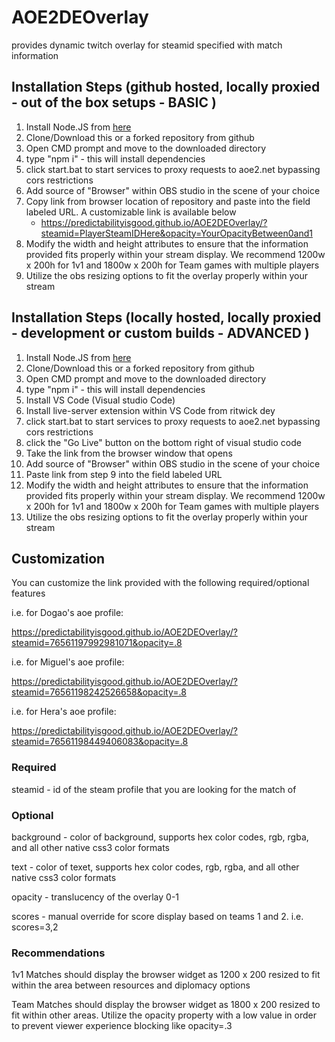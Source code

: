 # AOE2DEOverlay
provides dynamic twitch overlay for steamid specified with match information

## Installation Steps (github hosted, locally proxied - out of the box setups - BASIC )
1) Install Node.JS from [here](https://nodejs.org/en/download/current/)
2) Clone/Download this or a forked repository from github
3) Open CMD prompt and move to the downloaded directory
4) type "npm i" - this will install dependencies
5) click start.bat to start services to proxy requests to aoe2.net bypassing cors restrictions
6) Add source of "Browser" within OBS studio in the scene of your choice
7) Copy link from browser location of repository and paste into the field labeled URL. A customizable link is available below
    - https://predictabilityisgood.github.io/AOE2DEOverlay/?steamid=PlayerSteamIDHere&opacity=YourOpacityBetween0and1
8) Modify the width and height attributes to ensure that the information provided fits properly within your stream display. We recommend 1200w x 200h for 1v1 and 1800w x 200h for Team games with multiple players
9) Utilize the obs resizing options to fit the overlay properly within your stream

## Installation Steps (locally hosted, locally proxied - development or custom builds - ADVANCED )
1) Install Node.JS from [here](https://nodejs.org/en/download/current/)
2) Clone/Download this or a forked repository from github
3) Open CMD prompt and move to the downloaded directory
4) type "npm i" - this will install dependencies
5) Install VS Code (Visual studio Code)
6) Install live-server extension within VS Code from ritwick dey 
7) click start.bat to start services to proxy requests to aoe2.net bypassing cors restrictions
8) click the "Go Live" button on the bottom right of visual studio code
9) Take the link from the browser window that opens
10) Add source of "Browser" within OBS studio in the scene of your choice
11) Paste link from step 9 into the field labeled URL
12) Modify the width and height attributes to ensure that the information provided fits properly within your stream display. We recommend 1200w x 200h for 1v1 and 1800w x 200h for Team games with multiple players
13) Utilize the obs resizing options to fit the overlay properly within your stream

## Customization
You can customize the link provided with the following required/optional features

i.e. for Dogao's aoe profile:

https://predictabilityisgood.github.io/AOE2DEOverlay/?steamid=76561197992981071&opacity=.8

i.e. for Miguel's aoe profile:

https://predictabilityisgood.github.io/AOE2DEOverlay/?steamid=76561198242526658&opacity=.8

i.e. for Hera's aoe profile:

https://predictabilityisgood.github.io/AOE2DEOverlay/?steamid=76561198449406083&opacity=.8


### Required
steamid - id of the steam profile that you are looking for the match of 

### Optional
background - color of background, supports hex color codes, rgb, rgba, and all other native css3 color formats

text - color of texet, supports hex color codes, rgb, rgba, and all other native css3 color formats

opacity - translucency of the overlay 0-1

scores - manual override for score display based on teams 1 and 2. i.e. scores=3,2

### Recommendations
1v1 Matches should display the browser widget as 1200 x 200 resized to fit within the area between resources and diplomacy options

Team Matches should display the browser widget as 1800 x 200 resized to fit within other areas. Utilize the opacity property with a low value in order to prevent viewer experience blocking like opacity=.3